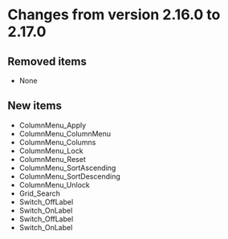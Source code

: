 # Changes from version 2.16.0 to 2.17.0

## Removed items
  * None

## New items
  * ColumnMenu_Apply
  * ColumnMenu_ColumnMenu
  * ColumnMenu_Columns
  * ColumnMenu_Lock
  * ColumnMenu_Reset
  * ColumnMenu_SortAscending
  * ColumnMenu_SortDescending
  * ColumnMenu_Unlock
  * Grid_Search
  * Switch_OffLabel
  * Switch_OnLabel
  * Switch_OffLabel
  * Switch_OnLabel